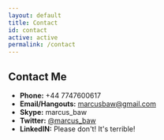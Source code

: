 ```yaml
---
layout: default
title: Contact
id: contact
active: active
permalink: /contact
---
```


## Contact Me

* **Phone:** +44 7747600617
* **Email/Hangouts:** [marcusbaw@gmail.com](mailto:marcusbaw@gmail.com)
* **Skype:** marcus_baw
* **Twitter:** [@marcus_baw](https://twitter.com/marcus_baw)
* **LinkedIN:** Please don't! It's terrible!
